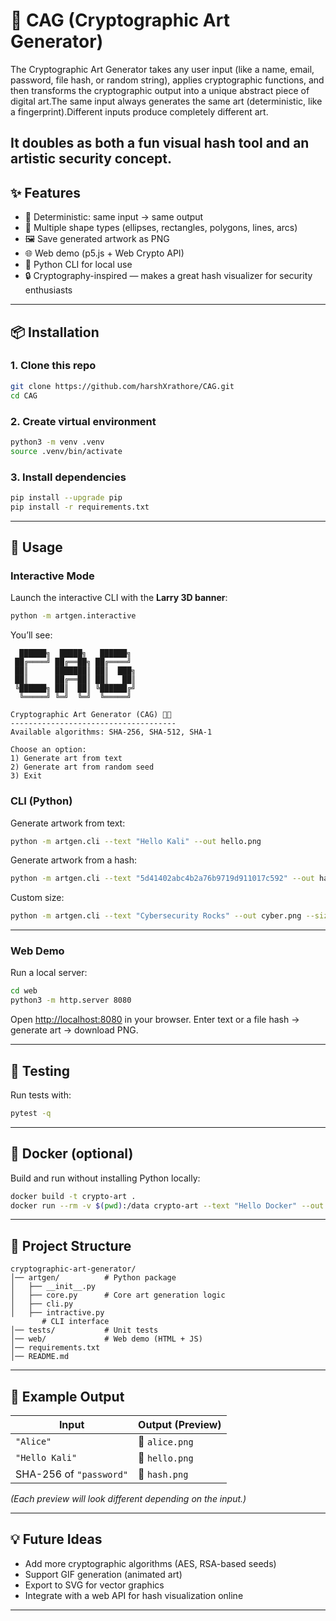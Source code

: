 # 🔐 CAG (Cryptographic Art Generator)

The Cryptographic Art Generator takes any user input (like a name, email, password, file hash, or random string), applies cryptographic functions, and then transforms the cryptographic output into a unique abstract piece of digital art.The same input always generates the same art (deterministic, like a fingerprint).Different inputs produce completely different art.

It doubles as both a fun visual hash tool and an artistic security concept.
---

## ✨ Features

* 🔑 Deterministic: same input → same output
* 🎨 Multiple shape types (ellipses, rectangles, polygons, lines, arcs)
* 🖼 Save generated artwork as PNG
* 🌐 Web demo (p5.js + Web Crypto API)
* 🐍 Python CLI for local use
* 🔒 Cryptography-inspired — makes a great hash visualizer for security enthusiasts

---

## 📦 Installation

### 1. Clone this repo

```bash
git clone https://github.com/harshXrathore/CAG.git
cd CAG
```

### 2. Create virtual environment

```bash
python3 -m venv .venv
source .venv/bin/activate
```

### 3. Install dependencies

```bash
pip install --upgrade pip
pip install -r requirements.txt
```

---

## 🚀 Usage


### **Interactive Mode**

Launch the interactive CLI with the **Larry 3D banner**:

```bash
python -m artgen.interactive
```

You’ll see:

```
  ██████╗  █████╗   ██████╗ 
 ██╔════╝ ██╔══██╗ ██╔════╝ 
 ██║      ███████║ ██║  ███╗
 ██║      ██╔══██║ ██║   ██║
 ╚██████╗ ██║  ██║ ╚██████╔╝
  ╚═════╝ ╚═╝  ╚═╝  ╚═════╝ 

Cryptographic Art Generator (CAG) 🎨🔐
-------------------------------------
Available algorithms: SHA-256, SHA-512, SHA-1

Choose an option:
1) Generate art from text
2) Generate art from random seed
3) Exit
```

### CLI (Python)

Generate artwork from text:

```bash
python -m artgen.cli --text "Hello Kali" --out hello.png
```

Generate artwork from a hash:

```bash
python -m artgen.cli --text "5d41402abc4b2a76b9719d911017c592" --out hash.png
```

Custom size:

```bash
python -m artgen.cli --text "Cybersecurity Rocks" --out cyber.png --size 800
```

---

### Web Demo

Run a local server:

```bash
cd web
python3 -m http.server 8080
```

Open [http://localhost:8080](http://localhost:8080) in your browser.
Enter text or a file hash → generate art → download PNG.

---

## 🧪 Testing

Run tests with:

```bash
pytest -q
```

---

## 🐳 Docker (optional)

Build and run without installing Python locally:

```bash
docker build -t crypto-art .
docker run --rm -v $(pwd):/data crypto-art --text "Hello Docker" --out /data/art.png
```

---

## 📂 Project Structure

```
cryptographic-art-generator/
│── artgen/          # Python package
│   ├── __init__.py
│   ├── core.py      # Core art generation logic
│   ├── cli.py
│   ├── intractive.py 
       # CLI interface
│── tests/           # Unit tests
│── web/             # Web demo (HTML + JS)
│── requirements.txt
│── README.md
```

---

## 🌟 Example Output

| Input                   | Output (Preview) |
| ----------------------- | ---------------- |
| `"Alice"`               | 🎨 `alice.png`   |
| `"Hello Kali"`          | 🎨 `hello.png`   |
| SHA-256 of `"password"` | 🎨 `hash.png`    |

*(Each preview will look different depending on the input.)*

---

## 💡 Future Ideas

* Add more cryptographic algorithms (AES, RSA-based seeds)
* Support GIF generation (animated art)
* Export to SVG for vector graphics
* Integrate with a web API for hash visualization online

---

